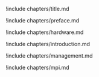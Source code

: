 !include chapters/title.md

!include chapters/preface.md

!include chapters/hardware.md

!include chapters/introduction.md

!include chapters/management.md

!include chapters/mpi.md



